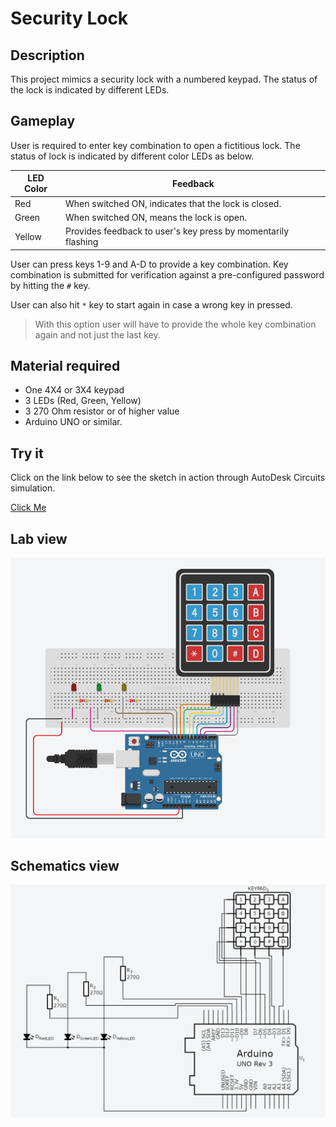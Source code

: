 # Security Lock

## Description
This project mimics a security lock with a numbered keypad. The status of the lock is indicated by different LEDs.

## Gameplay
User is required to enter key combination to open a fictitious lock. The status of lock is indicated by different color LEDs as below.

| LED Color 	| Feedback                                                      	|
|-----------	|---------------------------------------------------------------	|
| Red       	| When switched ON, indicates that the lock is closed.          	|  
| Green     	| When switched ON, means the lock is open.                     	|
| Yellow    	| Provides feedback to user's key press by momentarily flashing 	|

User can press keys 1-9 and A-D to provide a key combination. Key combination is submitted for verification against a pre-configured password by hitting the `#` key.

User can also hit `*` key to start again in case a wrong key in pressed.
> With this option user will have to provide the whole key combination again and not just the last key.

## Material required
- One 4X4 or 3X4 keypad
- 3 LEDs (Red, Green, Yellow)
- 3 270 Ohm resistor or of higher value
- Arduino UNO or similar.

## Try it
Click on the link below to see the sketch in action through AutoDesk Circuits simulation.

[Click Me](https://circuits.io/circuits/5297389-security-lock/embed#breadboard)

## Lab view
![labView](src/resources/LabView.PNG)

## Schematics view
![SchematicsView](src/resources/SchematicsView.PNG)
